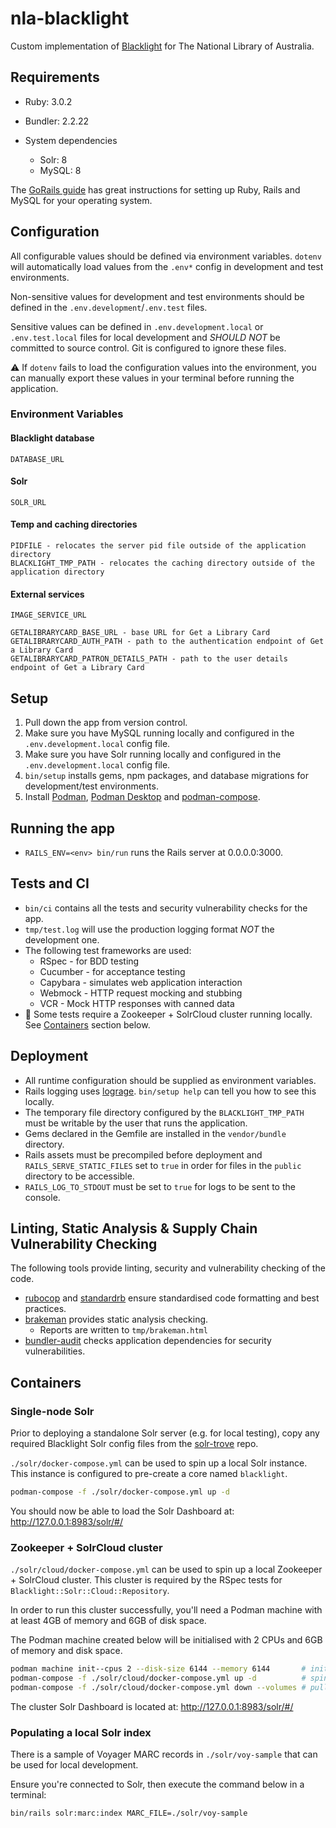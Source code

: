 # nla-blacklight

Custom implementation of [Blacklight](http://projectblacklight.org/) for The National Library of Australia.

## Requirements

* Ruby: 3.0.2
* Bundler: 2.2.22

* System dependencies
    - Solr: 8
    - MySQL: 8

The [GoRails guide](https://gorails.com/setup) has great instructions for setting up Ruby, Rails and MySQL for your operating system.

## Configuration

All configurable values should be defined via environment variables. `dotenv` will automatically load values
from the `.env*` config in development and test environments.

Non-sensitive values for development and test environments should be defined in the `.env.development`/`.env.test` files.

Sensitive values can be defined in `.env.development.local` or `.env.test.local` files for local development 
and *SHOULD NOT* be committed to source control. Git is configured to ignore these files.

⚠️ If `dotenv` fails to load the configuration values into the environment, you can manually export these
values in your terminal before running the application.

### Environment Variables

#### Blacklight database
    DATABASE_URL

#### Solr
    SOLR_URL

#### Temp and caching directories
    PIDFILE - relocates the server pid file outside of the application directory
    BLACKLIGHT_TMP_PATH - relocates the caching directory outside of the application directory

#### External services
    IMAGE_SERVICE_URL

    GETALIBRARYCARD_BASE_URL - base URL for Get a Library Card
    GETALIBRARYCARD_AUTH_PATH - path to the authentication endpoint of Get a Library Card
    GETALIBRARYCARD_PATRON_DETAILS_PATH - path to the user details endpoint of Get a Library Card

## Setup

1. Pull down the app from version control.
2. Make sure you have MySQL running locally and configured in the `.env.development.local` config file.
3. Make sure you have Solr running locally and configured in the `.env.development.local` config file.
4. `bin/setup` installs gems, npm packages, and database migrations for development/test environments.
5. Install [Podman](https://podman.io/), [Podman Desktop](https://podman-desktop.io/) and [podman-compose](https://github.com/containers/podman-compose).

## Running the app

* `RAILS_ENV=<env> bin/run` runs the Rails server at 0.0.0.0:3000.

## Tests and CI

* `bin/ci` contains all the tests and security vulnerability checks for the app.
* `tmp/test.log` will use the production logging format *NOT* the development one.
* The following test frameworks are used:
    * RSpec - for BDD testing
    * Cucumber - for acceptance testing
    * Capybara - simulates web application interaction
    * Webmock - HTTP request mocking and stubbing
    * VCR - Mock HTTP responses with canned data
* 🚨 Some tests require a Zookeeper + SolrCloud cluster running locally. See [Containers](#containers) section below.

## Deployment

* All runtime configuration should be supplied as environment variables.
* Rails logging uses [lograge](https://github.com/roidrage/lograge). `bin/setup help` can tell you how to see this locally.
* The temporary file directory configured by the `BLACKLIGHT_TMP_PATH` must be writable by the user that runs the application.
* Gems declared in the Gemfile are installed in the `vendor/bundle` directory.
* Rails assets must be precompiled before deployment and `RAILS_SERVE_STATIC_FILES` set to `true` in order for files in the `public` directory to be accessible.
* `RAILS_LOG_TO_STDOUT` must be set to `true` for logs to be sent to the console.

## Linting, Static Analysis & Supply Chain Vulnerability Checking

The following tools provide linting, security and vulnerability checking of the code.

* [rubocop](https://rubocop.org/) and [standardrb](https://github.com/testdouble/standard) ensure standardised code formatting and best practices.
* [brakeman](https://github.com/presidentbeef/brakeman) provides static analysis checking.
    * Reports are written to `tmp/brakeman.html`
* [bundler-audit](https://github.com/rubysec/bundler-audit) checks application dependencies for security vulnerabilities.

## Containers

### Single-node Solr
Prior to deploying a standalone Solr server (e.g. for local testing), copy any required Blacklight Solr config files from the [solr-trove](https://github.com/nla/solr-trove/tree/master/solr-config/src/main/resources/blacklight) repo.

`./solr/docker-compose.yml` can be used to spin up a local Solr instance. This instance is configured to pre-create a core named `blacklight`.

```bash
podman-compose -f ./solr/docker-compose.yml up -d
```

You should now be able to load the Solr Dashboard at: http://127.0.0.1:8983/solr/#/

### Zookeeper + SolrCloud cluster

`./solr/cloud/docker-compose.yml` can be used to spin up a local Zookeeper + SolrCloud cluster.
This cluster is required by the RSpec tests for `Blacklight::Solr::Cloud::Repository`.

In order to run this cluster successfully, you'll need a Podman machine with at least 4GB of memory and 6GB of disk space.

The Podman machine created below will be initialised with 2 CPUs and 6GB of memory and disk space.

```bash
podman machine init--cpus 2 --disk-size 6144 --memory 6144       # initialise a Podman machine
podman-compose -f ./solr/cloud/docker-compose.yml up -d          # spin up a ZK + SolrCloud cluster
podman-compose -f ./solr/cloud/docker-compose.yml down --volumes # pull down the ZK + SolrCloud cluster
```

The cluster Solr Dashboard is located at: http://127.0.0.1:8983/solr/#/

### Populating a local Solr index

There is a sample of Voyager MARC records in `./solr/voy-sample` that can be used for local development.

Ensure you're connected to Solr, then execute the command below in a terminal:

```bash
bin/rails solr:marc:index MARC_FILE=./solr/voy-sample
```

